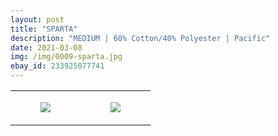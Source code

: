 ```yaml
---
layout: post
title: "SPARTA"
description: "MEDIUM | 60% Cotton/40% Polyester | Pacific"
date: 2021-03-08
img: /img/0009-sparta.jpg
ebay_id: 233925077741
---
```




<table style="width:100%;"><tr><td style="vertical-align:top;">
      <figure class="tmblr-full" data-orig-height="2048" data-orig-width="1365" data-orig-src="https://concertshirts.netlify.app/shirts/0009/0009-01.jpg"><img src="https://64.media.tumblr.com/727dbfc000cb9b851765be22d34790df/0dd71379b7be7daa-c6/s540x810/f2a18c6cea6ae970830358b3cd420b716f946ffc.jpg" data-orig-height="2048" data-orig-width="1365" data-orig-src="https://concertshirts.netlify.app/shirts/0009/0009-01.jpg"/></figure></td>
    <td style="vertical-align:top;">
      <figure class="tmblr-full" data-orig-height="2048" data-orig-width="1365" data-orig-src="https://concertshirts.netlify.app/shirts/0009/0009-02.jpg"><img src="https://64.media.tumblr.com/8cb367b433de91d3a82e5bc2f92a926f/0dd71379b7be7daa-6c/s540x810/6ab96d97a6faa8189461549946fa55aee3d3c658.jpg" data-orig-height="2048" data-orig-width="1365" data-orig-src="https://concertshirts.netlify.app/shirts/0009/0009-02.jpg"/></figure></td>
  </tr></table>
